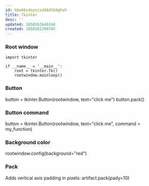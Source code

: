 ```yaml
---
id: kbo66s4oyscxd46dtb9ghxh
title: Tkinter
desc: ''
updated: 1650162640344
created: 1650162399785
---
```

### Root window
```
import tkinter

if __name__ = '__main__':
	root = tkinter.Tk()
	rootwindow.mainloop()
```
	
### Button
button = tkinter.Button(rootwindow, text="click me")
button.pack()

### Button command
button = tkinter.Button(rootwindow, text="click me", command = my_function)

### Background color
rootwindow.config(background="red")

### Pack
Adds vertical axis padding in pixels:
artifact.pack(pady=10)
